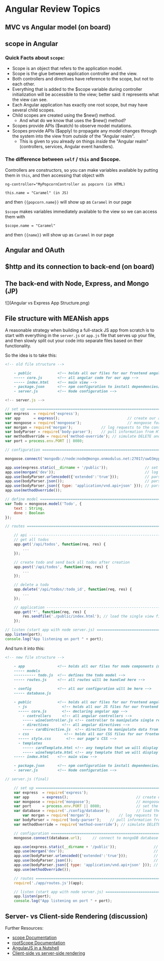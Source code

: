 # Angular Review Topics

## MVC vs Angular model (on board)

## scope in Angular

### Quick Facts about `scope`:

- Scope is an object that refers to the application model.
- Scope is the glue between application controller and the view.
- Both controllers and directives have reference to the scope, but not to each other.
- Everything that is added to the $scope variable during controller initialization will be accessible to the view; better said: it represents what the view can see.
- Each Angular application has exactly one root scope, but may have several child scopes.
- Child scopes are created using the $new() method.
    - And what do we know that uses the $new() method?
- Scopes provide APIs ($watch) to observe model mutations.
- Scopes provide APIs ($apply) to propagate any model changes through the system into the view from *outside* of the "Angular realm".
    - This is given to you already on things *inside* the "Angular realm" (controllers, services, Angular event handlers).

### The difference between `self` / `this` and $scope.
    
Controllers are constructors, so you can make variables available by putting them in `this`, and then accessing that object with 
    
    ng-controller="MyPopcornController as popcorn (in HTML)
        
    this.name = "Caramel" (in JS)
        
and then ```{{popcorn.name}}``` will show up as ```Caramel``` in our page
    
```$scope``` makes variables immediately available to the view so we can access them with
    
    $scope.name = "Caramel"
        
and then ```{{name}}``` will show up as ```Caramel``` in our page

## Angular and OAuth

## $http and its connection to back-end (on board)

## The back-end with Node, Express, and Mongo (JP)

![](Angular vs Express App Structure.png)

## File structure with MEANish apps

A reasonable strategy when building a full-stack JS app from scratch is to start with everything in the `server.js` or `app.js` file that serves up your file, and then slowly split out your code into separate files based on their functionality.

So the idea is to take this:

```markdown
<!-- old file structure -->

    - public            <!-- holds all our files for our frontend angular application -->
    ----- core.js       <!-- all angular code for our app -->
    ----- index.html    <!-- main view -->
    - package.json      <!-- npm configuration to install dependencies/modules -->
    - server.js         <!-- Node configuration -->
```

```javascript
<!-- server.js -->

// set up ======================================================================
var express  = require('express');
var app      = express();                               // create our app w/ express
var mongoose = require('mongoose');                     // mongoose for mongodb
var morgan = require('morgan');             // log requests to the console (express4)
var bodyParser = require('body-parser');    // pull information from HTML POST (express4)
var methodOverride = require('method-override'); // simulate DELETE and PUT (express4)
var port = process.env.PORT || 8080;

// configuration ===============================================================

mongoose.connect('mongodb://node:node@mongo.onmodulus.net:27017/uwO3mypu');     // connect to mongoDB database on modulus.io

app.use(express.static(__dirname + '/public'));                 // set the static files location /public/img will be /img for users
app.use(morgan('dev'));                                         // log every request to the console
app.use(bodyParser.urlencoded({'extended':'true'}));            // parse application/x-www-form-urlencoded
app.use(bodyParser.json());                                     // parse application/json
app.use(bodyParser.json({ type: 'application/vnd.api+json' })); // parse application/vnd.api+json as json
app.use(methodOverride());

// define model ================================================================
var Todo = mongoose.model('Todo', {
    text : String,
    done : Boolean
});

// routes ======================================================================

    // api ---------------------------------------------------------------------
    // get all todos
    app.get('/api/todos', function(req, res) {
        ...
    });

    // create todo and send back all todos after creation
    app.post('/api/todos', function(req, res) {
        ...
    });

    // delete a todo
    app.delete('/api/todos/:todo_id', function(req, res) {
        ...
    });

    // application -------------------------------------------------------------
    app.get('*', function(req, res) {
        res.sendfile('./public/index.html'); // load the single view file (angular will handle the page changes on the front-end)
    });

// listen (start app with node server.js) ======================================
app.listen(port);
console.log("App listening on port " + port);
```

And turn it into this:

```markdown
<!-- new file structure -->

    - app               <!-- holds all our files for node components (models, routes) -->
    ----- models
    ---------- todo.js  <!-- defines the todo model -->
    ----- routes.js     <!-- all routes will be handled here -->

    - config            <!-- all our configuration will be here -->
    ----- database.js

    - public            <!-- holds all our files for our frontend angular application -->
      - js                <!-- holds all our JS files for our frontend angular application -->
      ----- core.js       <!-- declaring angular app -->
        - controllers     <!-- all angular controllers -->
        ----- wineController.js <!-- controller to manipulate single resource -->
        - directives      <!-- all angular directives -->
        ----- cardDirective.js  <!-- directive to manipulate data from single tag name or attribute-->
      - css                <!-- holds all our CSS files for our frontend angular application -->
      ----- style.css       <!-- our page's CSS -->  
      - templates
        ----- cardTemplate.html <!-- any template that we will display with ng-route, directives, etc. -->
        ----- wineTemplate.html <!-- any template that we will display with ng-route, directives, etc. -->
    ----- index.html    <!-- main view -->

    - package.json      <!-- npm configuration to install dependencies/modules -->
    - server.js         <!-- Node configuration -->
```

```javascript
// server.js (final)

    // set up ======================================================================
    var express  = require('express');
    var app      = express();                               // create our app w/ express
    var mongoose = require('mongoose');                     // mongoose for mongodb
    var port     = process.env.PORT || 8080;                // set the port
    var database = require('./config/database');            // load the database config
        var morgan = require('morgan');             // log requests to the console (express4)
    var bodyParser = require('body-parser');    // pull information from HTML POST (express4)
    var methodOverride = require('method-override'); // simulate DELETE and PUT (express4)

    // configuration ===============================================================
    mongoose.connect(database.url);     // connect to mongoDB database on modulus.io

    app.use(express.static(__dirname + '/public'));                 // set the static files location /public/img will be /img for users
    app.use(morgan('dev'));                                         // log every request to the console
    app.use(bodyParser.urlencoded({'extended':'true'}));            // parse application/x-www-form-urlencoded
    app.use(bodyParser.json());                                     // parse application/json
    app.use(bodyParser.json({ type: 'application/vnd.api+json' })); // parse application/vnd.api+json as json
    app.use(methodOverride());

    // routes ======================================================================
    require('./app/routes.js')(app);

    // listen (start app with node server.js) ======================================
    app.listen(port);
    console.log("App listening on port " + port);
```

## Server- vs Client-side Rendering (discussion)

Further Resources: 
- [scope Documentation](https://docs.angularjs.org/guide/scope)
- [rootScope Documentation](https://docs.angularjs.org/api/ng/type/$rootScope.Scope)
- [AngularJS in a Nutshell](https://blog.informatech.cr/2014/04/15/jsapps-101-angular-js/)
- [Client-side vs server-side rendering](http://techbeacon.com/understanding-front-end-vs-back-end-performance-metrics-mobile-apps)
